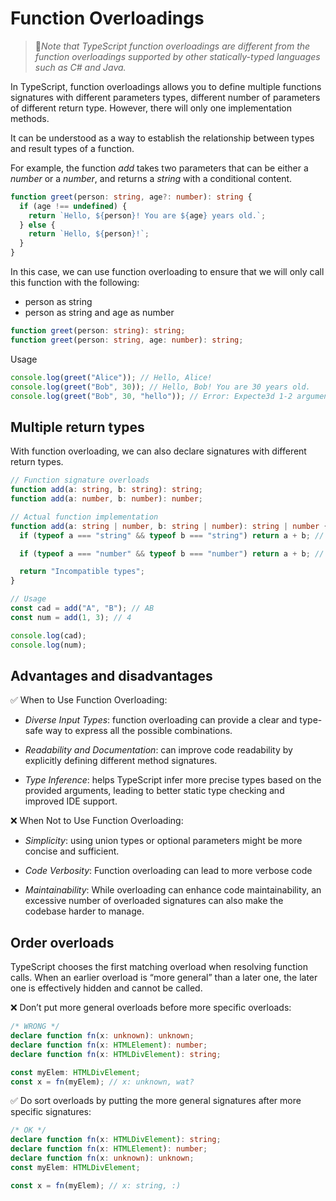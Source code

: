 # Function Overloadings

> 🚩*Note that TypeScript function overloadings are different from the function overloadings supported by other statically-typed languages such as C# and Java.*

In TypeScript, function overloadings allows you to define multiple functions signatures with different parameters types, different number of parameters of different return type. However, there will only one implementation methods.

It can be understood as a way to establish the relationship between types and result types of a function.

For example, the function _add_ takes two parameters that can be either a _number_ or a _number_, and returns a _string_ with a conditional content.

```ts
function greet(person: string, age?: number): string {
  if (age !== undefined) {
    return `Hello, ${person}! You are ${age} years old.`;
  } else {
    return `Hello, ${person}!`;
  }
}
```

In this case, we can use function overloading to ensure that we will only call this function with the following:

- person as string
- person as string and age as number

```ts
function greet(person: string): string;
function greet(person: string, age: number): string;
```

Usage

```ts
console.log(greet("Alice")); // Hello, Alice!
console.log(greet("Bob", 30)); // Hello, Bob! You are 30 years old.
console.log(greet("Bob", 30, "hello")); // Error: Expecte3d 1-2 arguments
```

## Multiple return types

With function overloading, we can also declare signatures with different return types.

```ts
// Function signature overloads
function add(a: string, b: string): string;
function add(a: number, b: number): number;

// Actual function implementation
function add(a: string | number, b: string | number): string | number {
  if (typeof a === "string" && typeof b === "string") return a + b; // concat

  if (typeof a === "number" && typeof b === "number") return a + b; // sums

  return "Incompatible types";
}

// Usage
const cad = add("A", "B"); // AB
const num = add(1, 3); // 4

console.log(cad);
console.log(num);
```

## Advantages and disadvantages

✅ When to Use Function Overloading:

- _Diverse Input Types_: function overloading can provide a clear and type-safe way to express all the possible combinations.

- _Readability and Documentation_: can improve code readability by explicitly defining different method signatures.

- _Type Inference_: helps TypeScript infer more precise types based on the provided arguments, leading to better static type checking and improved IDE support.

❌ When Not to Use Function Overloading:

- _Simplicity_: using union types or optional parameters might be more concise and sufficient.

- _Code Verbosity_: Function overloading can lead to more verbose code

- _Maintainability_: While overloading can enhance code maintainability, an excessive number of overloaded signatures can also make the codebase harder to manage.

## Order overloads

TypeScript chooses the first matching overload when resolving function calls. When an earlier overload is “more general” than a later one, the later one is effectively hidden and cannot be called.

❌ Don’t put more general overloads before more specific overloads:

```ts
/* WRONG */
declare function fn(x: unknown): unknown;
declare function fn(x: HTMLElement): number;
declare function fn(x: HTMLDivElement): string;

const myElem: HTMLDivElement;
const x = fn(myElem); // x: unknown, wat?
```

✅ Do sort overloads by putting the more general signatures after more specific signatures:

```ts
/* OK */
declare function fn(x: HTMLDivElement): string;
declare function fn(x: HTMLElement): number;
declare function fn(x: unknown): unknown;
const myElem: HTMLDivElement;

const x = fn(myElem); // x: string, :)
```
